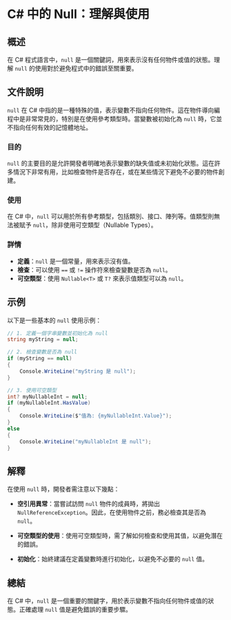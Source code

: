 <!--
Meta Description: # C# 中的 Null：理解與使用 ## 概述 在 C# 程式語言中，`null` 是一個關鍵詞，用來表示沒有任何物件或值的狀態。理解 `null` 的使用對於避免程式中的錯誤至關重要。 ## 文件說明 `null` 在 C# 中指的是一種特殊的值，表示變數不指向任何物件。這在物件導向編程中是非常...
Meta Keywords: null, mynullableint, mystring, console, writeline
-->

# C# 中的 Null：理解與使用

## 概述
在 C# 程式語言中，`null` 是一個關鍵詞，用來表示沒有任何物件或值的狀態。理解 `null` 的使用對於避免程式中的錯誤至關重要。

## 文件說明
`null` 在 C# 中指的是一種特殊的值，表示變數不指向任何物件。這在物件導向編程中是非常常見的，特別是在使用參考類型時。當變數被初始化為 `null` 時，它並不指向任何有效的記憶體地址。

### 目的
`null` 的主要目的是允許開發者明確地表示變數的缺失值或未初始化狀態。這在許多情況下非常有用，比如檢查物件是否存在，或在某些情況下避免不必要的物件創建。

### 使用
在 C# 中，`null` 可以用於所有參考類型，包括類別、接口、陣列等。值類型則無法被賦予 `null`，除非使用可空類型（Nullable Types）。

### 詳情
- **定義**：`null` 是一個常量，用來表示沒有值。
- **檢查**：可以使用 `==` 或 `!=` 操作符來檢查變數是否為 `null`。
- **可空類型**：使用 `Nullable<T>` 或 `T?` 來表示值類型可以為 `null`。

## 示例
以下是一些基本的 `null` 使用示例：

```csharp
// 1. 定義一個字串變數並初始化為 null
string myString = null;

// 2. 檢查變數是否為 null
if (myString == null)
{
    Console.WriteLine("myString 是 null");
}

// 3. 使用可空類型
int? myNullableInt = null;
if (myNullableInt.HasValue)
{
    Console.WriteLine($"值為: {myNullableInt.Value}");
}
else
{
    Console.WriteLine("myNullableInt 是 null");
}
```

## 解釋
在使用 `null` 時，開發者需注意以下幾點：

- **空引用異常**：當嘗試訪問 `null` 物件的成員時，將拋出 `NullReferenceException`。因此，在使用物件之前，務必檢查其是否為 `null`。
  
- **可空類型的使用**：使用可空類型時，需了解如何檢查和使用其值，以避免潛在的錯誤。

- **初始化**：始終建議在定義變數時進行初始化，以避免不必要的 `null` 值。

## 總結
在 C# 中，`null` 是一個重要的關鍵字，用於表示變數不指向任何物件或值的狀態。正確處理 `null` 值是避免錯誤的重要步驟。